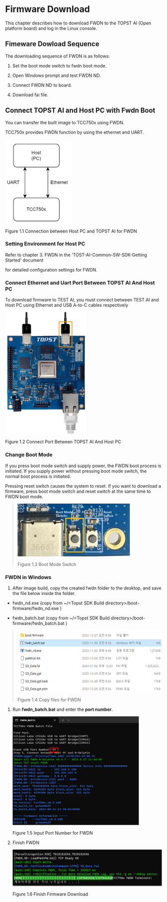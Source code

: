 ﻿# Firmware Download

This chapter describes how to download FWDN to the TOPST AI (Open
platform board) and log in the Linux console.

## Fimeware Dowload Sequence

The downloading sequence of FWDN is as follows:

1.  Set the boot mode switch to fwdn boot mode.

2.  Open Windows prompt and test FWDN ND.

3.  Connect FWDN ND to board.

4.  Download fai file.

## Connect TOPST AI and Host PC with Fwdn Boot

You can transfer the built image to TCC750x using FWDN.

TCC750x provides FWDN function by using the ethernet and UART.

<img src="https://github.com/topst-development/Documentation/blob/Tsolutions/TOPST-AI/Software/media/Firmware Download.image1.png"
style="width:2.21806in;height:2.80208in"
alt="텍스트, 도표, 폰트, 라인이(가) 표시된 사진 자동 생성된 설명" />

Figure 1.1 Connection between Host PC and TOPST AI for FWDN

### Setting Environment for Host PC

Refer to chapter 3. FWDN in the 'TOST-AI-Common-SW-SDK-Getting Started'
document

for detailed configuration settings for FWDN.

### Connect Ethernet and Uart Port Between TOPST AI And Host PC

To download firmware to TEST AI, you must connect between TEST AI and
Host PC using Ethernet and USB A-to-C cables respectively

<img src="https://github.com/topst-development/Documentation/blob/Tsolutions/TOPST-AI/Software/media/Firmware Download.image2.png"
style="width:2.71875in;height:4.06605in"
alt="전자제품, 전자 공학, 전자 부품, 회로 구성요소이(가) 표시된 사진 자동 생성된 설명" />

Figure 1.2 Connect Port Between TOPST AI And Host PC

### Change Boot Mode

If you press boot mode switch and supply power, the FWDN boot process is
initiated. If you supply power without pressing boot mode switch, the
normal boot process is initiated.

Pressing reset switch causes the system to reset. If you want to
download a firmware, press boot mode switch and reset switch at the same
time to FWDN boot mode.

> <img src="https://github.com/topst-development/Documentation/blob/Tsolutions/TOPST-AI/Software/media/Firmware Download.image3.jpeg"
> style="width:3.76534in;height:1.76042in" />
>
> Figure 1.3 Boot Mode Switch

### FWDN in Windows

1.  After image build, copy the created fwdn folder to the desktop, and
    save the file below inside the folder.

- fwdn_nd.exe (copy from ~/\<Topst SDK Build
  directory\>/boot-firmware/fwdn_nd.exe )

- fwdn_batch.bat (copy from ~/\<Topst SDK Build
  directory\>/boot-firmware/fwdn_batch.bat )

> <img src="https://github.com/topst-development/Documentation/blob/Tsolutions/TOPST-AI/Software/media/Firmware Download.image4.png"
> style="width:5.01042in;height:2.05139in"
> alt="텍스트, 스크린샷, 폰트, 번호이(가) 표시된 사진 자동 생성된 설명" />
>
> Figure 1.4 Copy files for FWDN

1.  Run **fwdn_batch.bat** and enter the **port number**.

    <img src="https://github.com/topst-development/Documentation/blob/Tsolutions/TOPST-AI/Software/media/Firmware Download.image5.png"
    style="width:4.22917in;height:3.62292in"
    alt="텍스트, 전자제품, 스크린샷, 소프트웨어이(가) 표시된 사진 자동 생성된 설명" />

    Figure 1.5 Input Port Number for FWDN

2.  Finish FWDN

    <img src="https://github.com/topst-development/Documentation/blob/Tsolutions/TOPST-AI/Software/media/Firmware Download.image6.png"
    style="width:5.32292in;height:1.21597in"
    alt="텍스트, 스크린샷, 폰트이(가) 표시된 사진 자동 생성된 설명" />

    Figure 1.6 Finish Firmware Download
